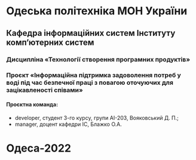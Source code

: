 # Одеська політехніка МОН України
## Кафедра інформаційних систем Інституту комп’ютерних систем
### Дисципліна «Технології створення програмних продуктів»
### Проєкт «Інформаційна підтримка задоволення потреб у воді під час безпечної праці з повагою оточуючих для зацікавленості співами»
#### Проєктна команда:
- developer, студент 3-го курсу, групи AI-203, Вояковський Д. П.;
- manager, доцент кафедри ІС, Блажко О.А.
# Одеса-2022
